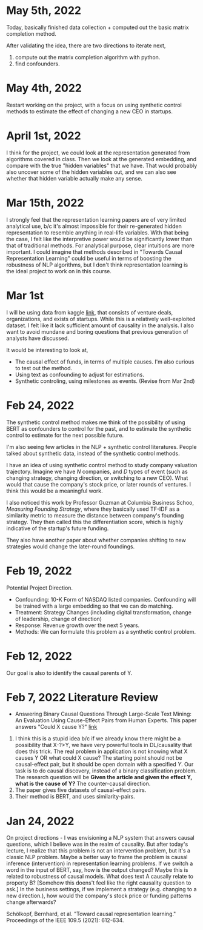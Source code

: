 # May 5th, 2022
Today, basically finished data collection + computed out the basic matrix
completion method.

After validating the idea, there are two directions to iterate next,
1) compute out the matrix completion algorithm with python.
2) find confounders.


# May 4th, 2022
Restart working on the project, with a focus on using synthetic control methods
to estimate the effect of changing a new CEO in startups.

# April 1st, 2022
I think for the project, we could look at the representation generated from
algorithms covered in class. Then we look at the generated embedding, and compare
with the true "hidden variables" that we have. That would probably also uncover
some of the hidden variables out, and we can also see whether that hidden variable
actually make any sense.

# Mar 15th, 2022
I strongly feel that the representation learning papers are of very
limited analytical use, b/c it's almost impossible for their re-generated
hidden representation to resemble anything in real-life variables.
With that being the case, I felt like the interpretive power would be
significantly lower than that of traditional methods. For analytical
purpose, clear intuitions are more important.
I could imagine that methods described in "Towards Causal Representation
Learning" could be useful in terms of boosting the robustness of NLP
algorithms, but I don't think representation learning is the ideal
project to work on in this course.

# Mar 1st
I will be using data from kaggle
[link](https://www.kaggle.com/datasets/justinas/startup-investments?select=investments.csv),
that consists of venture deals, organizations, and exists of startups.
While this is a relatively well-exploited dataset.
I felt like it lack sufficient amount of causality in the analysis.
I also want to avoid mundane and boring questions that previous generation
of analysts have discussed.

It would be interesting to look at,
- The causal effect of funds, in terms of multiple causes. I'm also curious to test out the method.
- Using text as confounding to adjust for estimations.
- Synthetic controling, using milestones as events. (Revise from Mar 2nd)


# Feb 24, 2022
The synthetic control method makes me think of the
possibility of using BERT as confounders to control for
the past, and to estimate the synthetic control to estimate
for the next possible future.

I'm also seeing few articles in the NLP + synthetic control
literatures. People talked about synthetic data, instead of
the synthetic control methods.

I have an idea of using synthetic control method to study company
valuation trajectory. Imagine we have $N$ companies,
and $D$ types of event (such as changing strategy, changing direction,
or switching to a new CEO). What would that cause the company's stock price,
or later rounds of ventures. I think this would be a meaningful work.

I also noticed this work by Professor Guzman at Columbia Business Schoo,
_Measuring Founding Strategy_, where they basically used TF-IDF as a similarity metric
to measure the distance between company's founding strategy. They then called this
the differentiation score, which is highly indicative of the startup's
future funding.

They also have another paper about whether companies shifting to new strategies would change
the later-round foundings.

# Feb 19, 2022
Potential Project Direction.
- Confounding: 10-K Form of NASDAQ listed companies. Confounding will be trained with a large embedding so that we can do matching.
- Treatment: Strategy Changes (including digital transformation, change of leadership, change of direction)
- Response: Revenue growth over the next 5 years.
- Methods: We can formulate this problem as a synthetic control problem.



# Feb 12, 2022
Our goal is also to identify the causal parents of Y.


# Feb 7, 2022 Literature Review

- Answering Binary Causal Questions Through Large-Scale Text Mining: An Evaluation Using Cause-Effect Pairs from Human Experts. This paper answers "Could X cause Y?" [link](https://www.ijcai.org/proceedings/2019/0695.pdf)
1. I think this is a stupid idea b/c if we already know there might be a possibility that X-?>Y, we have very powerful tools in DL/causality that does this trick. The real problem in application is not knowing what X causes Y OR what could X cause? The starting point should not be causal-effect pair, but it should be open domain with a specified $Y$. Our task is to do causal discovery, instead of a binary classification problem. The research question will be **Given the article and given the effect Y, what is the cause of Y?** The counter-causal direction.
2. The paper gives five datasets of causal-effect pairs.
3. Their method is BERT, and uses similarity-pairs.



# Jan 24, 2022

On project directions - I was envisioning a NLP system that answers causal questions, which I believe was in the realm of causality. But after today's lecture, I realize that this problem is not an intervention problem, but it's a classic NLP problem. Maybe a better way to frame the problem is causal inference (intervention) in representation learning problems. If we switch a word in the input of BERT, say, how is the output changed? Maybe this is related to robustness of causal models. What does text A causally relate to property B? [Somehow this doens't feel like the right causality question to ask.] In the business settings, if we implement a strategy (e.g. changing to a new direction.), how would the company's stock price or funding patterns change afterwards?

Schölkopf, Bernhard, et al. "Toward causal representation learning." Proceedings of the IEEE 109.5 (2021): 612-634.
